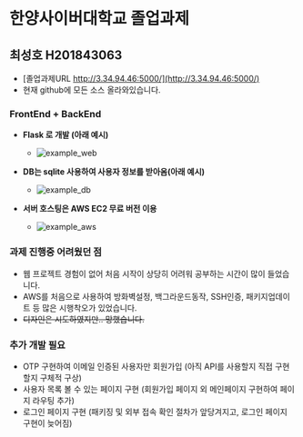 # 한양사이버대학교 졸업과제
## 최성호 H201843063
- [졸업과제URL http://3.34.94.46:5000/](http://3.34.94.46:5000/)
- 현재 github에 모든 소스 올라와있습니다.

### FrontEnd + BackEnd
- **Flask 로 개발 (아래 예시)**
  - ![example_web](https://user-images.githubusercontent.com/87958906/139253183-33cd6c00-493d-4f50-ab4a-cadf70f3b4c6.png)
 
- **DB는 sqlite 사용하여 사용자 정보를 받아옴(아래 예시)**
  - ![example_db](https://user-images.githubusercontent.com/87958906/139253432-3afa4ce7-6f9e-471a-805e-e62b360f77ea.png)

- **서버 호스팅은 AWS EC2 무료 버전 이용**
  - ![example_aws](https://user-images.githubusercontent.com/87958906/139256174-2016343d-062c-461c-9921-98999d857072.PNG)

### 과제 진행중 어려웠던 점
- 웹 프로젝트 경험이 없어 처음 시작이 상당히 어려워 공부하는 시간이 많이 들었습니다.
- AWS를 처음으로 사용하여 방화벽설정, 백그라운드동작, SSH인증, 패키지업데이트 등 많은 시행착오가 있었습니다.
- ~~디자인은 시도하였지만.. 망했습니다.~~

### 추가 개발 필요
- OTP 구현하여 이메일 인증된 사용자만 회원가입 (아직 API를 사용할지 직접 구현할지 구체적 구상)
- 사용자 목록 볼 수 있는 페이지 구현 (회원가입 페이지 외 메인페이지 구현하여 페이지 라우팅 추가)
- 로그인 페이지 구현 (패키징 및 외부 접속 확인 절차가 앞당겨지고, 로그인 페이지 구현이 늦어짐)
